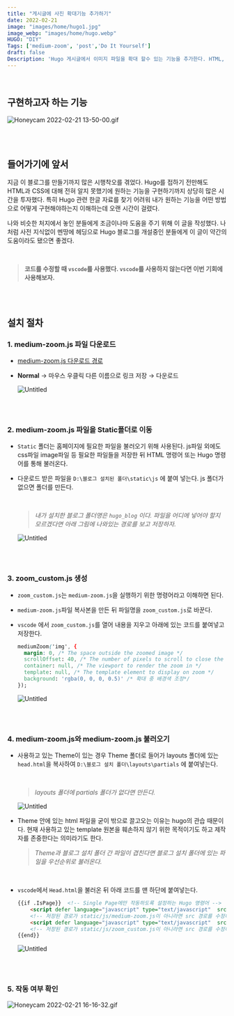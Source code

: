 ```yaml
---
title: "게시글에 사진 확대기능 추가하기"
date: 2022-02-21
image: "images/home/hugo1.jpg"
image_webp: "images/home/hugo.webp"
HUGO: "DIY"
Tags: ['medium-zoom', 'post','Do It Yourself']
draft: false
Description: 'Hugo 게시글에서 이미지 파일을 확대 할수 있는 기능을 추가한다. HTML, CSS, Hugo에 익숙하지 않은 사용자들도 쉽게 따라할 수 있도록 작성하였다. 이 블로그에 적용된 확대 기능도 이 글에서 설명하는 medium-zoom을 사용했다.'
---
```



<br>

## 구현하고자 하는 기능

![Honeycam 2022-02-21 13-50-00.gif](zoom-image/Honeycam_2022-02-21_13-50-00.gif)

<br><br>

## 들어가기에 앞서

지금 이 블로그를 만들기까지 많은 시행착오를 겪었다. Hugo를 접하기 전만해도 HTML과 CSS에 대해 전혀 알지 못했기에 원하는 기능을 구현하기까지 상당히 많은 시간을 투자했다. 특히 Hugo 관련 한글 자료를 찾기 어려워 내가 원하는 기능을 어떤 방법으로 어떻게 구현해야하는지 이해하는데 오랜 시간이 걸렸다. 

나와 비슷한 처지에서 놓인 분들에게 조금이나마 도움을 주기 위해 이 글을 작성했다. 나처럼 사전 지식없이 멘땅에 헤딩으로 Hugo 블로그를 개설중인 분들에게 이 글이 약간의 도움이라도 됐으면 좋겠다.

<!-- 여담으로 나처럼 HTML과 CSS에 대한 사전 지식없이 무작정 Hugo 블로그를 개설하고자 하는 분들이 있다면 HTML과 CSS를 배울 수 있는 좋은 기회이니 포기하지말고 끝까지 만드는 것을 권장한다. -->
<br>

> **코드를 수정할 때 `vscode`를 사용했다. `vscode`를 사용하지 않는다면 이번 기회에 사용해보자.**

<br><br>

## 설치 절차

### 1. medium-zoom.js 파일 다운로드
   
- [medium-zoom.js 다운로드 경로](https://github.com/francoischalifour/medium-zoom#installation)
    

- **Normal** → 마우스 우클릭 다른 이름으로 링크 저장 → 다운로드
    
    ![Untitled](zoom-image/Untitled.png)
    

<br><br>

### 2. medium-zoom.js 파일을 Static폴더로 이동

- `Static` 폴더는 홈페이지에 필요한 파일을 불러오기 위해 사용된다. js파일 외에도 css파일 image파일 등 필요한 파일들을 저장한 뒤 HTML 명령어 또는 Hugo 명령어를 통해 불러온다. 

- 다운로드 받은 파일을 `D:\블로그 설치된 폴더\static\js` 에 붙여 넣는다. js 폴더가 없으면 폴더를 만든다.
    
    <br>


    > *내가 설치한 블로그 폴더명은 `hugo_blog` 이다. 파일을 어디에 넣어야 할지 모르겠다면 아래 그림에 나와있는 경로를 보고 저장하자.*

    
    ![Untitled](zoom-image/Untitled%201.png)
    

<br><br>

### 3. zoom_custom.js 생성

- `zoom_custom.js`는 `medium-zoom.js`을 실행하기 위한 명령어라고 이해하면 된다.

- `medium-zoom.js`파일 복사본을 만든 뒤 파일명을 `zoom_custom.js`로 바꾼다.

- `vscode` 에서  `zoom_custom.js`를 열어 내용을 지우고 아래에 있는 코드를 붙여넣고 저장한다.
    
    
    ```css
    mediumZoom('img', {
      margin: 0, /* The space outside the zoomed image */
      scrollOffset: 40, /* The number of pixels to scroll to close the zoom */
      container: null, /* The viewport to render the zoom in */
      template: null, /* The template element to display on zoom */
      background: 'rgba(0, 0, 0, 0.5)' /* 확대 중 배경색 조정*/
    });
    ```
    ![Untitled](zoom-image/Untitled%202.png)
    

<br><br>

### 4. medium-zoom.js와 medium-zoom.js 불러오기

- 사용하고 있는 Theme이 있는 경우 Theme 폴더로 들어가 layouts 폴더에 있는 `head.html`을 복사하여 `D:\블로그 설치 폴더\layouts\partials` 에 붙여넣는다.
    
    <br>

    > *layouts 폴더에 partials 폴더가 없다면 만든다.*
    
    ![Untitled](zoom-image/Untitled%205.png)
    
- Theme 안에 있는 html 파일을 굳이 밖으로 끌고오는 이유는 hugo의 관습 때문이다. 현재 사용하고 있는 template 원본을 훼손하지 않기 위한 목적이기도 하고 제작자를 존중한다는 의미라기도 한다.
    
   > *Theme과 블로그 설치 폴더 간 파일이 겹친다면 블로그 설치 폴더에 있는 파일을 우선순위로 불러온다.* 
        
    <br>


- `vscode`에서 `Head.html`을 불러온 뒤 아래 코드를 맨 하단에 붙여넣는다.
    
    ```html
    {{if .IsPage}}  <!-- Single Page에만 작동하도록 설정하는 Hugo 명령어 -->
        <script defer language="javascript" type="text/javascript"  src="{{ "/js/medium-zoom.js" | urlize | relURL }}"></script>
        <!-- 저장된 경로가 static/js/medium-zoom.js이 아니라면 src 경로를 수정해야한다. -->
        <script defer language="javascript" type="text/javascript"  src="{{ "/js/zoom_custom.js" | urlize | relURL }}"></script>
        <!-- 저장된 경로가 static/js/zoom_custom.js이 아니라면 src 경로를 수정해야한다. -->
    {{end}}
    ```
    ![Untitled](zoom-image/Untitled%204.png)

<br><br>

### 5. 작동 여부 확인

![Honeycam 2022-02-21 16-16-32.gif](zoom-image/Honeycam_2022-02-21_16-16-32.gif)